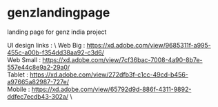 # genzlandingpage
landing page for genz india project


UI design links : \ 
Web Big : https://xd.adobe.com/view/9685311f-a995-455c-a00b-f354dd38aa92-c3d6/ \
Web Small : https://xd.adobe.com/view/7cf36bac-7008-4a90-8b7e-557e44c8e9a2-29a0/ \
Tablet : https://xd.adobe.com/view/272dfb3f-c1cc-49cd-b456-a97665a82987-727e/ \
Mobile : https://xd.adobe.com/view/65792d9d-886f-4311-9892-ddfec7ecdb43-302a/ \
